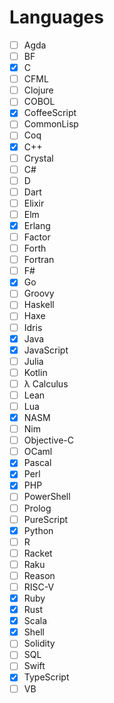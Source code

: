 # Languages

- [ ] Agda
- [ ] BF
- [x] C
- [ ] CFML
- [ ] Clojure
- [ ] COBOL
- [x] CoffeeScript
- [ ] CommonLisp
- [ ] Coq
- [x] C++
- [ ] Crystal
- [ ] C#
- [ ] D
- [ ] Dart
- [ ] Elixir
- [ ] Elm
- [x] Erlang
- [ ] Factor
- [ ] Forth
- [ ] Fortran
- [ ] F#
- [x] Go
- [ ] Groovy
- [ ] Haskell
- [ ] Haxe
- [ ] Idris
- [x] Java
- [x] JavaScript
- [ ] Julia
- [ ] Kotlin
- [ ] λ Calculus
- [ ] Lean
- [ ] Lua
- [x] NASM
- [ ] Nim
- [ ] Objective-C
- [ ] OCaml
- [x] Pascal
- [x] Perl
- [x] PHP
- [ ] PowerShell
- [ ] Prolog
- [ ] PureScript
- [x] Python
- [ ] R
- [ ] Racket
- [ ] Raku
- [ ] Reason
- [ ] RISC-V
- [x] Ruby
- [x] Rust
- [x] Scala
- [x] Shell
- [ ] Solidity
- [ ] SQL
- [ ] Swift
- [x] TypeScript
- [ ] VB
